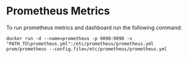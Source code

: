 # Prometheus Metrics
To run prometheus metrics and dashboard run the following command:

```
docker run -d --name=prometheus -p 9090:9090 -v "PATH_TO\prometheus.yml":/etc/prometheus/prometheus.yml prom/prometheus --config.file=/etc/prometheus/prometheus.yml
```